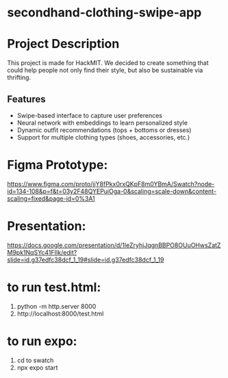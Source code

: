 # secondhand-clothing-swipe-app
# Project Description
This project is made for HackMIT.
We decided to create something that could help people not only find their style, but also be sustainable via thrifting.

## Features
- Swipe-based interface to capture user preferences
- Neural network with embeddings to learn personalized style
- Dynamic outfit recommendations (tops + bottoms or dresses)
- Support for multiple clothing types (shoes, accessories, etc.)

# Figma Prototype:
https://www.figma.com/proto/jjY8fPkx0rxQKpF8m0YBmA/Swatch?node-id=134-108&p=f&t=03y2F48QYEPuiOga-0&scaling=scale-down&content-scaling=fixed&page-id=0%3A1

# Presentation:
https://docs.google.com/presentation/d/1leZryhjJqgnBBPO8OUuOHwsZatZM9pk1NqSYc41FIIk/edit?slide=id.g37edfc38dcf_1_19#slide=id.g37edfc38dcf_1_19 

# to run test.html:
1. python -m http.server 8000
2. http://localhost:8000/test.html

# to run expo:
1. cd to swatch
2. npx expo start




